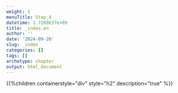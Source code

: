 ```yaml
---
weight: 1
menuTitle: Step_4
datetime: 1.7268637e+09
title: _index.en
author: ''
date: '2024-09-20'
slug: _index
categories: []
tags: []
archetype: chapter
output: html_document
---
```


{{%children containerstyle="div" style="h2" description="true" %}}
